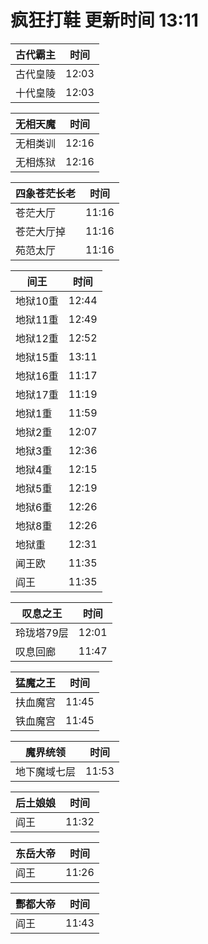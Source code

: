 # 疯狂打鞋 更新时间 13:11

| 古代霸主   | 时间    |
|--------|-------|
| 古代皇陵 | 12:03 |
| 十代皇陵 | 12:03 |

| 无相天魔   | 时间    |
|--------|-------|
| 无相类训 | 12:16 |
| 无相炼狱 | 12:16 |

| 四象苍茫长老   | 时间    |
|--------|-------|
| 苍茫大厅 | 11:16 |
| 苍茫大厅掉 | 11:16 |
| 苑范太厅 | 11:16 |

| 间王   | 时间    |
|--------|-------|
| 地狱10重 | 12:44 |
| 地狱11重 | 12:49 |
| 地狱12重 | 12:52 |
| 地狱15重 | 13:11 |
| 地狱16重 | 11:17 |
| 地狱17重 | 11:19 |
| 地狱1重 | 11:59 |
| 地狱2重 | 12:07 |
| 地狱3重 | 12:36 |
| 地狱4重 | 12:15 |
| 地狱5重 | 12:19 |
| 地狱6重 | 12:26 |
| 地狱8重 | 12:26 |
| 地狱重 | 12:31 |
| 闻王欧 | 11:35 |
| 阎王 | 11:35 |

| 叹息之王   | 时间    |
|--------|-------|
| 玲珑塔79层 | 12:01 |
| 叹息回廊 | 11:47 |

| 猛魔之王   | 时间    |
|--------|-------|
| 扶血魔宫 | 11:45 |
| 铁血魔宫 | 11:45 |

| 魔界统领   | 时间    |
|--------|-------|
| 地下魔域七层 | 11:53 |

| 后土娘娘   | 时间    |
|--------|-------|
| 阎王 | 11:32 |

| 东岳大帝   | 时间    |
|--------|-------|
| 阎王 | 11:26 |

| 酆都大帝   | 时间    |
|--------|-------|
| 阎王 | 11:43 |